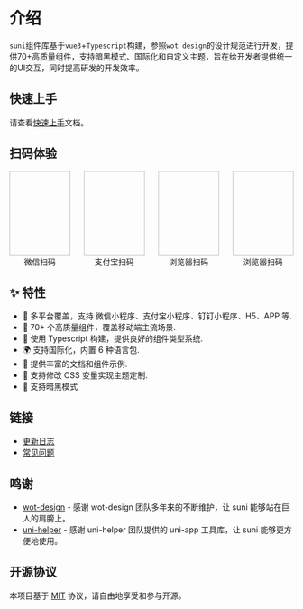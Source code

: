 #  介绍

`suni`组件库基于`vue3`+`Typescript`构建，参照`wot design`的设计规范进行开发，提供70+高质量组件，支持暗黑模式、国际化和自定义主题，旨在给开发者提供统一的UI交互，同时提高研发的开发效率。

## 快速上手

请查看[快速上手](/guide/quick-use.html)文档。

## 扫码体验

<div style="display:flex;gap:24px">
<div style="display: inline-block;">
  <img style="width: 150px; height: 150px;" :src="WxQrcode" />
  <div style="text-align: center;">微信扫码</div>
</div>

<div style="display: inline-block;">
  <img style="width: 150px; height: 150px;" :src="AlipayQrcode" />
  <div style="text-align: center;">支付宝扫码</div>
</div>

<div style="display: inline-block;">
  <img style="width: 150px; height: 150px;" :src="H5Qrcode" />
  <div style="text-align: center;">浏览器扫码</div>
</div>

<div style="display: inline-block;">
  <img style="width: 150px; height: 150px;" :src="AndroidQrcode" />
  <div style="text-align: center;">浏览器扫码</div>
</div>
</div>

## ✨ 特性

- 🎯 多平台覆盖，支持 微信小程序、支付宝小程序、钉钉小程序、H5、APP 等.
- 🚀 70+ 个高质量组件，覆盖移动端主流场景.
- 💪 使用 Typescript 构建，提供良好的组件类型系统.
- 🌍 支持国际化，内置 6 种语言包.
- 📖 提供丰富的文档和组件示例.
- 🎨 支持修改 CSS 变量实现主题定制.
- 🍭 支持暗黑模式


## 链接

* [更新日志](/guide/changelog)
* [常见问题](/guide/common-problems)



## 鸣谢

- [wot-design](https://github.com/jd-ftf/wot-design-mini) - 感谢 wot-design 团队多年来的不断维护，让 suni 能够站在巨人的肩膀上。
- [uni-helper](https://github.com/uni-helper) - 感谢 uni-helper 团队提供的 uni-app 工具库，让 suni 能够更方便地使用。



## 开源协议

本项目基于 [MIT](https://zh.wikipedia.org/wiki/MIT%E8%A8%B1%E5%8F%AF%E8%AD%89) 协议，请自由地享受和参与开源。

<script>
import WxQrcode from '/wx.jpg'
import AlipayQrcode from '/alipay.png'
import H5Qrcode from '/h5.png'
import AndroidQrcode from '/android.png'


export default {
  data () {
    return {
      WxQrcode,
      AlipayQrcode,
      H5Qrcode,
      AndroidQrcode
    }
  }
}
</script>